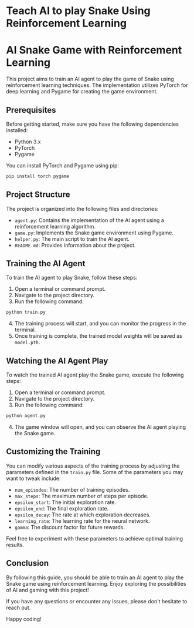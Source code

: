 # Teach AI to play Snake Using Reinforcement Learning

# AI Snake Game with Reinforcement Learning

This project aims to train an AI agent to play the game of Snake using reinforcement learning techniques. The implementation utilizes PyTorch for deep learning and Pygame for creating the game environment.

## Prerequisites

Before getting started, make sure you have the following dependencies installed:

- Python 3.x
- PyTorch
- Pygame

You can install PyTorch and Pygame using pip:

```bash
pip install torch pygame
```

## Project Structure

The project is organized into the following files and directories:

- `agent.py`: Contains the implementation of the AI agent using a reinforcement learning algorithm.
- `game.py`: Implements the Snake game environment using Pygame.
- `helper.py`: The main script to train the AI agent.
- `README.md`: Provides information about the project.

## Training the AI Agent

To train the AI agent to play Snake, follow these steps:

1. Open a terminal or command prompt.
2. Navigate to the project directory.
3. Run the following command:

```bash
python train.py
```

4. The training process will start, and you can monitor the progress in the terminal.
5. Once training is complete, the trained model weights will be saved as `model.pth`.

## Watching the AI Agent Play

To watch the trained AI agent play the Snake game, execute the following steps:

1. Open a terminal or command prompt.
2. Navigate to the project directory.
3. Run the following command:

```bash
python agent.py
```

4. The game window will open, and you can observe the AI agent playing the Snake game.

## Customizing the Training

You can modify various aspects of the training process by adjusting the parameters defined in the `train.py` file. Some of the parameters you may want to tweak include:

- `num_episodes`: The number of training episodes.
- `max_steps`: The maximum number of steps per episode.
- `epsilon_start`: The initial exploration rate.
- `epsilon_end`: The final exploration rate.
- `epsilon_decay`: The rate at which exploration decreases.
- `learning_rate`: The learning rate for the neural network.
- `gamma`: The discount factor for future rewards.

Feel free to experiment with these parameters to achieve optimal training results.

## Conclusion

By following this guide, you should be able to train an AI agent to play the Snake game using reinforcement learning. Enjoy exploring the possibilities of AI and gaming with this project!

If you have any questions or encounter any issues, please don't hesitate to reach out.

Happy coding!



